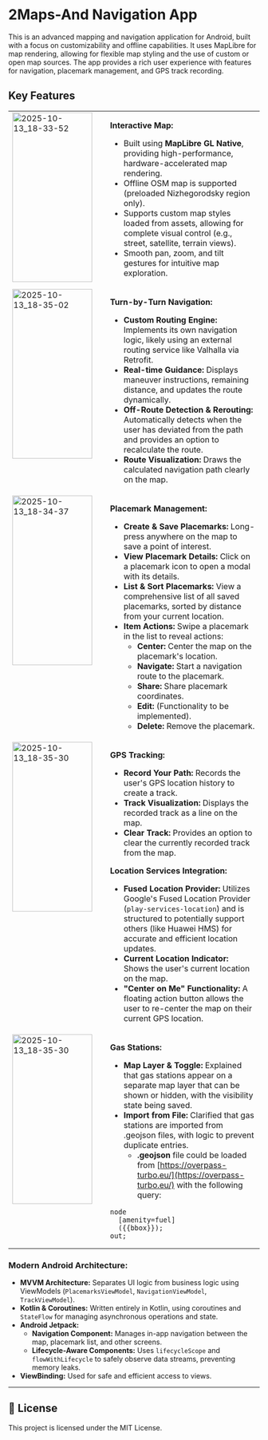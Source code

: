 # 2Maps-And Navigation App

This is an advanced mapping and navigation application for Android, built with a focus on customizability and offline capabilities. It uses MapLibre for map rendering, allowing for flexible map styling and the use of custom or open map sources. The app provides a rich user experience with features for navigation, placemark management, and GPS track recording.

## Key Features

<table>
<tr>
<td width="180" valign="top">
<img width="160" height="340" alt="2025-10-13_18-33-52" src="https://github.com/user-attachments/assets/1ca55ad5-a222-4894-b662-f443ab84eb57" />
</td>
<td valign="top">

**Interactive Map:**
  - Built using **MapLibre GL Native**, providing high-performance, hardware-accelerated map rendering.
  - Offline OSM map is supported (preloaded Nizhegorodsky region only).
  - Supports custom map styles loaded from assets, allowing for complete visual control (e.g., street, satellite, terrain views).
  - Smooth pan, zoom, and tilt gestures for intuitive map exploration.

</td>
</tr>

<tr>
<td width="180" valign="top">
<img width="160" height="340" alt="2025-10-13_18-35-02" src="https://github.com/user-attachments/assets/28872196-de4a-494d-b0b3-800dfc49680e" />
</td>
<td valign="top">
  
**Turn-by-Turn Navigation:**
  - **Custom Routing Engine:** Implements its own navigation logic, likely using an external routing service like Valhalla via Retrofit.
  - **Real-time Guidance:** Displays maneuver instructions, remaining distance, and updates the route dynamically.
  - **Off-Route Detection & Rerouting:** Automatically detects when the user has deviated from the path and provides an option to recalculate the route.
  - **Route Visualization:** Draws the calculated navigation path clearly on the map.

</td>
</tr>
<tr>
<td width="180" valign="top">
<img width="160" height="340" alt="2025-10-13_18-34-37" src="https://github.com/user-attachments/assets/35fbe22d-e528-49e5-889f-a2064c9d8512" />
</td>
<td valign="top">
  
**Placemark Management:**
  - **Create & Save Placemarks:** Long-press anywhere on the map to save a point of interest.
  - **View Placemark Details:** Click on a placemark icon to open a modal with its details.
  - **List & Sort Placemarks:** View a comprehensive list of all saved placemarks, sorted by distance from your current location.
  - **Item Actions:** Swipe a placemark in the list to reveal actions:
    - **Center:** Center the map on the placemark's location.
    - **Navigate:** Start a navigation route to the placemark.
    - **Share:** Share placemark coordinates.
    - **Edit:** (Functionality to be implemented).
    - **Delete:** Remove the placemark.
      
  </td>
</tr>
<tr>
<td width="180" valign="top">
<img width="160" height="340" alt="2025-10-13_18-35-30" src="https://github.com/user-attachments/assets/03eb169d-a4e1-4c03-b522-1c657de5760a" />
</td>
<td valign="top">
  
**GPS Tracking:**
  - **Record Your Path:** Records the user's GPS location history to create a track.
  - **Track Visualization:** Displays the recorded track as a line on the map.
  - **Clear Track:** Provides an option to clear the currently recorded track from the map.

**Location Services Integration:**
  - **Fused Location Provider:** Utilizes Google's Fused Location Provider (`play-services-location`) and is structured to potentially support others (like Huawei HMS) for accurate and efficient location updates.
  - **Current Location Indicator:** Shows the user's current location on the map.
  - **"Center on Me" Functionality:** A floating action button allows the user to re-center the map on their current GPS location.
    
  </td>
</tr>
<tr>
<td width="180" valign="top">
<img width="160" height="340" alt="2025-10-13_18-35-30" src="https://github.com/user-attachments/assets/03eb169d-a4e1-4c03-b522-1c657de5760a" />
</td>
<td valign="top">

**Gas Stations:**
- **Map Layer & Toggle:** Explained that gas stations appear on a separate map layer that can be shown or hidden, with the visibility state being saved.
- **Import from File:** Clarified that gas stations are imported from .geojson files, with logic to prevent duplicate entries.
    - **.geojson** file could be loaded from [https://overpass-turbo.eu/](https://overpass-turbo.eu/) with the following query:
```
node
  [amenity=fuel]
  ({{bbox}});
out;
```
  </td>
</tr>
</table>


### Modern Android Architecture:
  - **MVVM Architecture:** Separates UI logic from business logic using ViewModels (`PlacemarksViewModel`, `NavigationViewModel`, `TrackViewModel`).
  - **Kotlin & Coroutines:** Written entirely in Kotlin, using coroutines and `StateFlow` for managing asynchronous operations and state.
  - **Android Jetpack:**
    - **Navigation Component:** Manages in-app navigation between the map, placemark list, and other screens.
    - **Lifecycle-Aware Components:** Uses `lifecycleScope` and `flowWithLifecycle` to safely observe data streams, preventing memory leaks.
  - **ViewBinding:** Used for safe and efficient access to views.
---

## 📜 License

This project is licensed under the MIT License.
